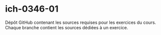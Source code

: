 # ich-0346-01
Dépôt GitHub contenant les sources requises pour les exercices du cours.
Chaque branche contient les sources dédiées à un exercice.
